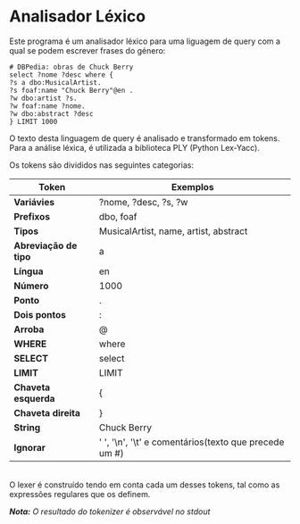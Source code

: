 # Analisador Léxico

Este programa é um analisador léxico para uma liguagem de query com a qual se podem escrever frases do
género:

```
# DBPedia: obras de Chuck Berry
select ?nome ?desc where {
?s a dbo:MusicalArtist.
?s foaf:name "Chuck Berry"@en .
?w dbo:artist ?s.
?w foaf:name ?nome.
?w dbo:abstract ?desc
} LIMIT 1000
```

O texto desta linguagem de query é analisado e transformado em tokens. Para a análise léxica, é utilizada a biblioteca PLY (Python Lex-Yacc).

Os tokens são divididos nas seguintes categorias:

|Token |Exemplos|
|------|-------|
|**Variávies** | ?nome, ?desc, ?s, ?w|
|**Prefixos**|dbo, foaf|
|**Tipos**| MusicalArtist, name, artist, abstract|
|**Abreviação de tipo**| a|
|**Língua**| en|
|**Número**| 1000|
|**Ponto**| .|
|**Dois pontos**| :|
|**Arroba**| @|
|**WHERE**| where|
|**SELECT**| select|
|**LIMIT**| LIMIT|
|**Chaveta esquerda**| {|
|**Chaveta direita**| }|
|**String**| Chuck Berry |
|**Ignorar**| ' ', '\n', '\t' e comentários(texto que precede um #)|
  
<br>
O lexer é construído tendo em conta cada um desses tokens, tal como as expressões regulares que os definem.

<br>


_**Nota:** O resultado do tokenizer é observável no stdout_
